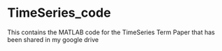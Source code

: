 # TimeSeries_code
This contains the MATLAB code for the TimeSeries Term Paper that has been shared in my google drive

